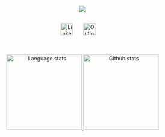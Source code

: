 <p align="center">
  <img src="https://readme-typing-svg.herokuapp.com/?lines=Welcome+to+my+GitHub+profile!&center=true&width=380&height=45">
</p>

##
<!-- Social icons section -->
<p align="center">
  <a href="https://www.linkedin.com/in/guilherme-albuquerque-b9191b16b/"><img width="32px" title="LinkedIn" src="https://i.imgur.com/Y9lbNqu.png"/></a>
  &#8287;&#8287;&#8287;&#8287;&#8287;
  <a href="mailto:gui.arodrigues@hotmail.com"><img width="32px" title="Outlook" src="https://imgur.com/6kMGjr2.png"></a>
  &#8287;&#8287;&#8287;&#8287;&#8287;
</p>
<br/>
&nbsp;

<!-- Dark Mode -->
<div align="center"> 
<a href="https://github.com/anuraghazra/github-readme-stats#gh-dark-mode-only">
<img height=200 src="https://github-readme-stats-git-masterrstaa-rickstaa.vercel.app/api/top-langs/?username=guilherme-albuquerque&layout=compact&langs_count=10&hide_border=true&role=owner,collaborator&theme=discord_old_blurple" alt="Language stats" />
</a>
<a href="https://github.com/anuraghazra/github-readme-stats#gh-dark-mode-only">
<img height=200 src="https://github-readme-stats-git-masterrstaa-rickstaa.vercel.app/api?username=guilherme-albuquerque&show_icons=true&count_private=true&line_height=28&hide_border=true&card_width=450&include_all_commits=true&role=owner,collaborator&exclude_repo=github-readme-stats&theme=discord_old_blurple" alt="Github stats" />
</a>
</div>

